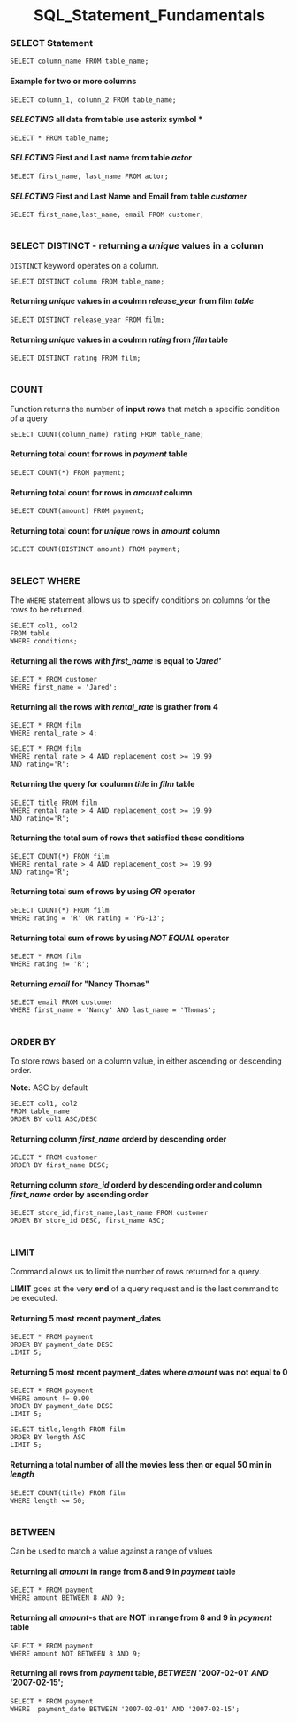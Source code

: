 <h1 align="center">SQL_Statement_Fundamentals</h1>

### SELECT Statement
``SELECT column_name FROM table_name;``
#### Example for two or more columns
``SELECT column_1, column_2 FROM table_name;``

#### _SELECTING_ all data from table  use asterix symbol *
``SELECT * FROM table_name;``
#### _SELECTING_ First and Last name from table _actor_
``SELECT first_name, last_name FROM actor;``

#### _SELECTING_ First and Last Name and Email from table _customer_
``SELECT first_name,last_name, email FROM customer;``
#

### SELECT DISTINCT - returning a _unique_ values in a column
``DISTINCT`` keyword operates on a column.

``SELECT DISTINCT column FROM table_name;``

#### Returning _unique_ values in a coulmn _release_year_ from film _table_
``SELECT DISTINCT release_year FROM film;``

#### Returning _unique_ values in a coulmn _rating_ from _film_ table
``SELECT DISTINCT rating FROM film;``

#
### COUNT
Function returns the number of **input rows** that match a specific condition of a query

``SELECT COUNT(column_name) rating FROM table_name;``

#### Returning total count for rows in _payment_ table
``SELECT COUNT(*) FROM payment;``

#### Returning total count for rows in _amount_ column
``SELECT COUNT(amount) FROM payment;``

#### Returning total count for _unique_ rows in _amount_ column
``SELECT COUNT(DISTINCT amount) FROM payment;``

#
### SELECT WHERE
The ``WHERE`` statement allows us to specify conditions on columns for the rows to be returned.

```
SELECT col1, col2
FROM table
WHERE conditions;
```

#### Returning all the rows with _first_name_ is equal to _'Jared'_

```
SELECT * FROM customer
WHERE first_name = 'Jared';
```
#### Returning all the rows with _rental_rate_ is grather from 4
```
SELECT * FROM film
WHERE rental_rate > 4;
```
```
SELECT * FROM film
WHERE rental_rate > 4 AND replacement_cost >= 19.99
AND rating='R';
```
#### Returning the query for coulumn _title_ in _film_ table
```
SELECT title FROM film
WHERE rental_rate > 4 AND replacement_cost >= 19.99
AND rating='R';
```
#### Returning the total sum of rows that satisfied these conditions

```
SELECT COUNT(*) FROM film
WHERE rental_rate > 4 AND replacement_cost >= 19.99
AND rating='R';
```

#### Returning total sum of rows by using _OR_ operator
```
SELECT COUNT(*) FROM film
WHERE rating = 'R' OR rating = 'PG-13';
```

#### Returning total sum of rows by using _NOT EQUAL_ operator
```
SELECT * FROM film
WHERE rating != 'R';
```

#### Returning _email_ for "Nancy Thomas"
```
SELECT email FROM customer
WHERE first_name = 'Nancy' AND last_name = 'Thomas';
```
#
### ORDER BY
To store rows based on a column value, in either ascending or descending order.

**Note:** ASC by default
```
SELECT col1, col2
FROM table_name
ORDER BY col1 ASC/DESC
```

#### Returning column _first_name_ orderd by descending order
```
SELECT * FROM customer
ORDER BY first_name DESC;
```

#### Returning column _store_id_ orderd by descending order and column _first_name_ order by ascending order
```
SELECT store_id,first_name,last_name FROM customer
ORDER BY store_id DESC, first_name ASC;
```

#
### LIMIT
Command allows us to limit the number of rows returned for a query.

**LIMIT** goes at the very **end** of a query request and is the last command to be executed.

#### Returning 5 most recent payment_dates 

```
SELECT * FROM payment
ORDER BY payment_date DESC
LIMIT 5;
```
#### Returning 5 most recent payment_dates where _amount_ was not equal to 0
```
SELECT * FROM payment
WHERE amount != 0.00
ORDER BY payment_date DESC
LIMIT 5;
```

```
SELECT title,length FROM film
ORDER BY length ASC
LIMIT 5;
```
#### Returning a total number of all the movies less then or equal 50 min in _length_
```
SELECT COUNT(title) FROM film
WHERE length <= 50;
```
#
### BETWEEN
Can be used to match a value against a range of values

#### Returning all _amount_ in range from 8 and 9 in _payment_ table
```
SELECT * FROM payment
WHERE amount BETWEEN 8 AND 9;
```

#### Returning all _amount_-s that are NOT in range from 8 and 9 in _payment_ table

```
SELECT * FROM payment
WHERE amount NOT BETWEEN 8 AND 9;
```

#### Returning all rows from _payment_ table, _BETWEEN_ '2007-02-01' _AND_ '2007-02-15';

```
SELECT * FROM payment
WHERE  payment_date BETWEEN '2007-02-01' AND '2007-02-15';
```